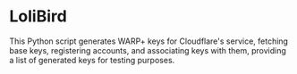 # LoliBird
This Python script generates WARP+ keys for Cloudflare's service, fetching base keys, registering accounts, and associating keys with them, providing a list of generated keys for testing purposes.
